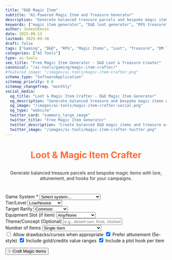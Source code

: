 ```yaml
---
title: "D&D Magic Item"
subtitle: "AI-Powered Magic Item and Treasure Generator"
description: "Generate balanced treasure parcels and bespoke magic items with lore, attunement, and campaign hooks. Perfect for D&D DMs and RPG creators."
keywords: ["magic item generator", "D&D loot generator", "RPG treasure", "magic item creator", "DnD magic items", "tabletop RPG", "treasure generator", "magic weapon generator", "RPG loot"]
author: JonesCKevin
date: 2025-09-13
lastmod: 2025-09-30
draft: false
tags: ["Gaming", "D&D", "RPG", "Magic Items", "Loot", "Treasure", "DM Tools", "AI", "Tools"]
categories: ["AI Tools"]
type: ai-tools
seo_title: "Free Magic Item Generator - D&D Loot & Treasure Creator"
canonical: "/ai-tools/gaming/magic-item-crafter/"
#featured_image: "/images/ai-tools/magic-item-crafter.png"
schema_type: "SoftwareApplication"
sitemap_priority: 0.6
sitemap_changefreq: "monthly"
social_media:
  og_title: "Loot & Magic Item Crafter - D&D Magic Item Generator"
  og_description: "Generate balanced treasure and bespoke magic items with lore and campaign hooks. Perfect for D&D DMs."
  og_image: "/images/ai-tools/magic-item-crafter-social.png"
  og_type: "website"
  twitter_card: "summary_large_image"
  twitter_title: "Free Magic Item Generator"
  twitter_description: "Create balanced D&D magic items and treasure with AI. Perfect for DMs and RPG creators."
  twitter_image: "/images/ai-tools/magic-item-crafter-twitter.png"
---
```


<link rel="stylesheet" href="magic-item-crafter.css">


<h1 style="text-align: center; margin-bottom: 30px; color: #ff6b35;">Loot & Magic Item Crafter</h1>
<p style="text-align: center; margin-bottom: 40px; opacity: 0.9;">
Generate balanced treasure parcels and bespoke magic items with lore, attunement, and hooks for your campaigns.
</p>

<form id="magicItemForm">
<div class="form-group">
<label for="system">Game System *</label>
<select id="system" required>
<option value="">Select system...</option>
<option value="dnd5e">D&D 5e (SRD-friendly)</option>
<option value="pf2e">Pathfinder 2e (SRD-friendly)</option>
<option value="fantasy">Generic Fantasy</option>
<option value="scifi">Science Fiction</option>
<option value="cyberpunk">Cyberpunk</option>
<option value="modern">Modern</option>
</select>
</div>

<div class="form-group">
<label for="tier">Tier/Level</label>
<select id="tier">
<option value="low">Low/Novice</option>
<option value="mid">Mid/Seasoned</option>
<option value="high">High/Epic</option>
</select>
</div>

<div class="form-group">
<label for="rarity">Target Rarity</label>
<select id="rarity">
<option value="common">Common</option>
<option value="uncommon">Uncommon</option>
<option value="rare">Rare</option>
<option value="very_rare">Very Rare</option>
<option value="legendary">Legendary</option>
<option value="mixed">Mixed Rarities</option>
</select>
</div>

<div class="form-group">
<label for="slot">Equipment Slot (if item)</label>
<select id="slot">
<option value="any">Any/None</option>
<option value="weapon">Weapon</option>
<option value="armor">Armor</option>
<option value="ring">Ring</option>
<option value="amulet">Amulet/Necklace</option>
<option value="wondrous">Wondrous Item</option>
<option value="consumable">Consumable</option>
</select>
</div>

<div class="form-group">
<label for="theme">Theme/Concept (Optional)</label>
<input type="text" id="theme" placeholder="e.g., desert sun, frost, clockwork, necrotic, elemental...">
</div>

<div class="form-group">
<label for="itemCount">Number of Items</label>
<select id="itemCount">
<option value="1">Single Item</option>
<option value="2-3">Small Collection (2-3 items)</option>
<option value="4-6">Treasure Hoard (4-6 items)</option>
<option value="parcel">Full Loot Parcel</option>
</select>
</div>

<div class="form-group">
<div class="checkbox-group">
<label class="checkbox-inline">
<input type="checkbox" id="drawbacks"> Allow drawbacks/curses when appropriate
</label>
<label class="checkbox-inline">
<input type="checkbox" id="attunement" checked> Prefer attunement (5e-style)
</label>
<label class="checkbox-inline">
<input type="checkbox" id="includeValues" checked> Include gold/credits value ranges
</label>
<label class="checkbox-inline">
<input type="checkbox" id="includeHooks" checked> Include a plot hook per item
</label>
</div>
</div>

<button type="button" class="btn-primary" onclick="generateMagicItems()">✨ Craft Magic Items</button>
</form>

<div id="loadingDiv" class="loading" style="display: none;">
Crafting magical treasures...
</div>

<div id="errorDiv" style="display: none;"></div>

<div id="resultDiv" style="display: none;">
<h3 style="color: #ff6b35; margin-bottom: 20px;">Crafted Magic Items</h3>
<div class="result-content" id="resultContent"></div>

<div style="margin-top: 30px; gap: 15px; display: flex; justify-content: center; flex-wrap: wrap;">
<button class="btn-primary" onclick="copyResult()" style="width: auto; padding: 10px 20px;">📋 Copy to Clipboard</button>
<button class="btn-primary" onclick="downloadResult('markdown')" style="width: auto; padding: 10px 20px; background: linear-gradient(135deg, #28a745, #34ce57);">📄 Download Markdown</button>
<button class="btn-primary" onclick="downloadResult('html')" style="width: auto; padding: 10px 20px; background: linear-gradient(135deg, #17a2b8, #20c997);">🌐 Download HTML</button>
<button class="btn-primary" onclick="generateVariation()" style="width: auto; padding: 10px 20px; background: linear-gradient(135deg, #6f42c1, #8e5bcd);">🎲 Generate Different Items</button>

</div>
</div>


<script src="magic-item-crafter.js"></script>





